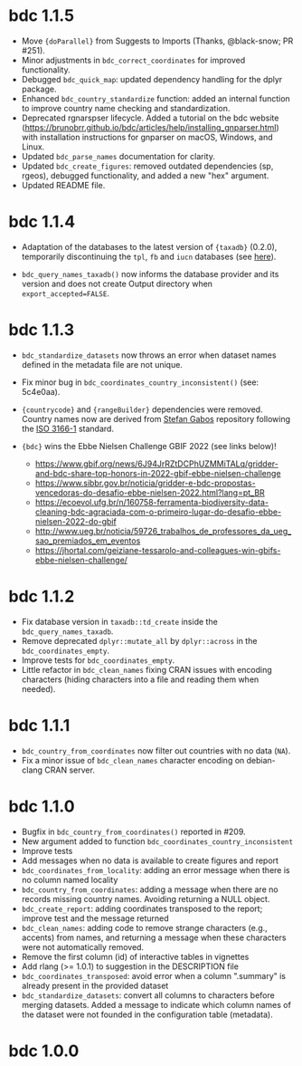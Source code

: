 # bdc 1.1.5

- Move `{doParallel}` from Suggests to Imports (Thanks, @black-snow; PR #251).
- Minor adjustments in `bdc_correct_coordinates` for improved functionality.
- Debugged `bdc_quick_map`: updated dependency handling for the dplyr package.
- Enhanced `bdc_country_standardize` function: added an internal function to improve country name checking and standardization.
- Deprecated rgnarspser lifecycle. Added a tutorial on the bdc website (https://brunobrr.github.io/bdc/articles/help/installing_gnparser.html) with installation instructions for gnparser on macOS, Windows, and Linux.
- Updated `bdc_parse_names` documentation for clarity.
- Updated `bdc_create_figures`: removed outdated dependencies (sp, rgeos), debugged functionality, and added a new "hex" argument.
- Updated README file.


# bdc 1.1.4

- Adaptation of the databases to the latest version of `{taxadb}`
  (0.2.0), temporarily discontinuing the `tpl`, `fb` and `iucn`
  databases (see [here](https://github.com/ropensci/taxadb/commit/593c7856a603c802762829d60acb2a313ad7a6dd)).

- `bdc_query_names_taxadb()` now informs the database provider and its
  version and does not create Output directory when
  `export_accepted=FALSE`.

# bdc 1.1.3

- `bdc_standardize_datasets` now throws an error when dataset names defined in the metadata file are not unique.
- Fix minor bug in `bdc_coordinates_country_inconsistent()` (see: 5c4e0aa).
- `{countrycode}` and `{rangeBuilder}` dependencies were
  removed. Country names now are derived from [Stefan Gabos](https://github.com/stefangabos/world_countries/) repository
  following the [ISO 3166-1](https://www.iso.org/iso-3166-country-codes.html) standard.

- `{bdc}` wins the Ebbe Nielsen Challenge GBIF 2022 (see links below)!
  - https://www.gbif.org/news/6J94JrRZtDCPhUZMMiTALq/gridder-and-bdc-share-top-honors-in-2022-gbif-ebbe-nielsen-challenge
  - https://www.sibbr.gov.br/noticia/gridder-e-bdc-propostas-vencedoras-do-desafio-ebbe-nielsen-2022.html?lang=pt_BR
  - https://ecoevol.ufg.br/n/160758-ferramenta-biodiversity-data-cleaning-bdc-agraciada-com-o-primeiro-lugar-do-desafio-ebbe-nielsen-2022-do-gbif
  - http://www.ueg.br/noticia/59726_trabalhos_de_professores_da_ueg_sao_premiados_em_eventos
  - https://jhortal.com/geiziane-tessarolo-and-colleagues-win-gbifs-ebbe-nielsen-challenge/

# bdc 1.1.2

- Fix database version in `taxadb::td_create` inside the
  `bdc_query_names_taxadb`.
- Remove deprecated `dplyr::mutate_all` by `dplyr::across` in the
  `bdc_coordinates_empty`.
- Improve tests for `bdc_coordinates_empty`.
- Little refactor in `bdc_clean_names` fixing CRAN issues with
  encoding characters (hiding characters into a file and reading them
  when needed).

# bdc 1.1.1

- `bdc_country_from_coordinates` now filter out countries with no data (`NA`).
- Fix a minor issue of `bdc_clean_names` character encoding on debian-clang CRAN server.

# bdc 1.1.0

- Bugfix in `bdc_country_from_coordinates()` reported in #209.
- New argument added to function
  `bdc_coordinates_country_inconsistent`
- Improve tests
- Add messages when no data is available to create figures and report
- `bdc_coordinates_from_locality`: adding an error message when there
  is no column named locality
- `bdc_country_from_coordinates`: adding a message when there are no
  records missing country names. Avoiding returning a NULL object.
- `bdc_create_report`: adding coordinates transposed to the report;
  improve test and the message returned
- `bdc_clean_names`: adding code to remove strange characters (e.g.,
  accents) from names, and returning a message when these characters
  were not automatically removed.
- Remove the first column (id) of interactive tables in vignettes
- Add rlang (\>= 1.0.1) to suggestion in the DESCRIPTION file
- `bdc_coordinates_transposed`: avoid error when a column ".summary"
  is already present in the provided dataset
- `bdc_standardize_datasets`: convert all columns to characters before
  merging datasets. Added a message to indicate which column names of
  the dataset were not founded in the configuration table (metadata).

# bdc 1.0.0
